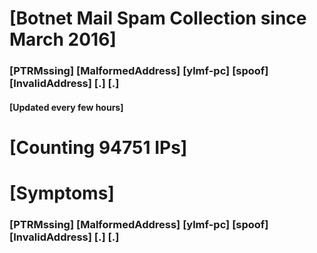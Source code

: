 # [Botnet Mail Spam Collection since March 2016]
### [PTRMssing] [MalformedAddress] [ylmf-pc] [spoof] [InvalidAddress] [.] [.]
#### [Updated every few hours]

# [Counting 94751 IPs]

# [Symptoms] 
###   [PTRMssing] [MalformedAddress] [ylmf-pc] [spoof] [InvalidAddress] [.] [.]
